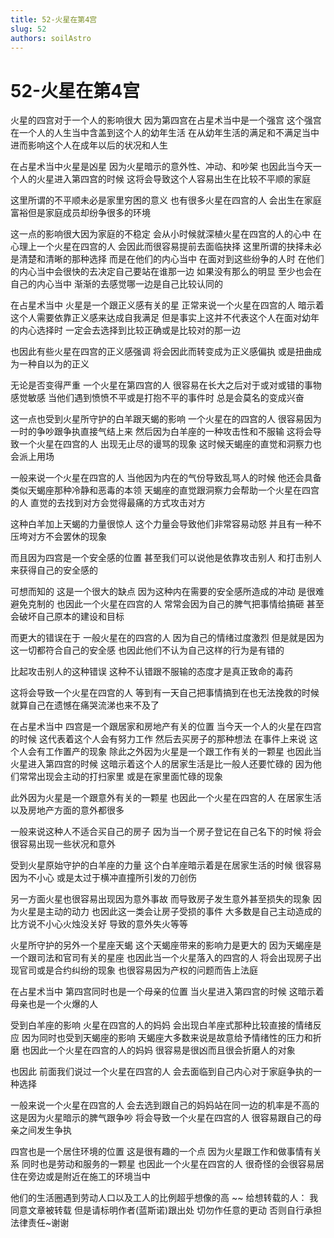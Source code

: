 ```yaml
---
title: 52-火星在第4宫
slug: 52
authors: soilAstro
---
```


# 52-火星在第4宫
火星的四宫对于一个人的影响很大
因为第四宫在占星术当中是一个强宫
这个强宫在一个人的人生当中含盖到这个人的幼年生活
在从幼年生活的满足和不满足当中
进而影响这个人在成年以后的状况和人生

在占星术当中火星是凶星
因为火星暗示的意外性、冲动、和吵架
也因此当今天一个人的火星进入第四宫的时候
这将会导致这个人容易出生在比较不平顺的家庭

这里所谓的不平顺未必是家里穷困的意义
也有很多火星在四宫的人
会出生在家庭富裕但是家庭成员却纷争很多的环境

这一点的影响很大因为家庭的不稳定
会从小时候就深植火星在四宫的人的心中
在心理上一个火星在四宫的人
会因此而很容易提前去面临抉择
这里所谓的抉择未必是清楚和清晰的那种选择
而是在他们的内心当中
在面对到这些纷争的人时
在他们的内心当中会很快的去决定自己要站在谁那一边
如果没有那么的明显
至少也会在自己的内心当中
渐渐的去感觉哪一边是自己比较认同的

在占星术当中
火星是一个跟正义感有关的星
正常来说一个火星在四宫的人
暗示着这个人需要依靠正义感来达成自我满足
但是事实上这并不代表这个人在面对幼年的内心选择时
一定会去选择到比较正确或是比较对的那一边

也因此有些火星在四宫的正义感强调
将会因此而转变成为正义感偏执
或是扭曲成为一种自以为的正义

无论是否变得严重
一个火星在第四宫的人
很容易在长大之后对于或对或错的事物感觉敏感
当他们遇到愤愤不平或是打抱不平的事件时
总是会莫名的变成兴奋

这一点也受到火星所守护的白羊跟天蝎的影响
一个火星在的四宫的人
很容易因为一时的争吵跟争执直接气结上来
然后因为白羊座的一种攻击性和不服输
这将会导致一个火星在四宫的人
出现无止尽的谩骂的现象
这时候天蝎座的直觉和洞察力也会派上用场

一般来说一个火星在四宫的人
当他因为内在的气份导致乱骂人的时候
他还会具备类似天蝎座那种冷静和恶毒的本领
天蝎座的直觉跟洞察力会帮助一个火星在四宫的人
直觉的去找到对方会觉得最痛的方式攻击对方

这种白羊加上天蝎的力量很惊人
这个力量会导致他们非常容易动怒
并且有一种不压垮对方不会罢休的现象

而且因为四宫是一个安全感的位置
甚至我们可以说他是依靠攻击别人
和打击别人来获得自己的安全感的

可想而知的
这是一个很大的缺点
因为这种内在需要的安全感所造成的冲动
是很难避免克制的
也因此一个火星在四宫的人
常常会因为自己的脾气把事情给搞砸
甚至会破坏自己原本的建设和目标

而更大的错误在于
一般火星在的四宫的人
因为自己的情绪过度激烈
但是就是因为这一切都符合自己的安全感
也因此他们不认为自己这样的行为是有错的

比起攻击别人的这种错误
这种不认错跟不服输的态度才是真正致命的毒药

这将会导致一个火星在四宫的人
等到有一天自己把事情搞到在也无法挽救的时候
就算自己在遗憾在痛哭流涕也来不及了

在占星术当中
四宫是一个跟居家和房地产有关的位置
当今天一个人的火星在四宫的时候
这代表着这个人会有努力工作
然后去买房子的那种想法
在事件上来说
这个人会有工作置产的现象
除此之外因为火星是一个跟工作有关的一颗星
也因此当火星进入第四宫的时候
这暗示着这个人的居家生活是比一般人还要忙碌的
因为他们常常出现会主动的打扫家里
或是在家里面忙碌的现象

此外因为火星是一个跟意外有关的一颗星
也因此一个火星在四宫的人
在居家生活以及房地产方面的意外都很多

一般来说这种人不适合买自己的房子
因为当一个房子登记在自己名下的时候
将会很容易出现一些状况和意外

受到火星原始守护的白羊座的力量
这个白羊座暗示着是在居家生活的时候
很容易因为不小心
或是太过于横冲直撞所引发的刀创伤

另一方面火星也很容易出现因为意外事故
而导致房子发生意外甚至损失的现象
因为火星是主动的动力
也因此这一类会让房子受损的事件
大多数是自己主动造成的
比方说不小心火烛没关好
导致的意外失火等等

火星所守护的另外一个星座天蝎
这个天蝎座带来的影响力是更大的
因为天蝎座是一个跟司法和官司有关的星座
也因此当一个火星落入的四宫的人
将会出现房子出现官司或是合约纠纷的现象
也很容易因为产权的问题而告上法庭

在占星术当中
第四宫同时也是一个母亲的位置
当火星进入第四宫的时候
这暗示着母亲也是一个火爆的人

受到白羊座的影响
火星在四宫的人的妈妈
会出现白羊座式那种比较直接的情绪反应
因为同时也受到天蝎座的影响
天蝎座大多数来说是故意给予情绪性的压力和折磨
也因此一个火星在四宫的人的妈妈
很容易是很凶而且很会折磨人的对象

也因此
前面我们说过一个火星在四宫的人
会去面临到自己内心对于家庭争执的一种选择

一般来说一个火星在四宫的人
会去选到跟自己的妈妈站在同一边的机率是不高的
这是因为火星暗示的脾气跟争吵
将会导致一个火星在四宫的人
很容易跟自己的母亲之间发生争执

四宫也是一个居住环境的位置
这是很有趣的一个点
因为火星跟工作和做事情有关系
同时也是劳动和服务的一颗星
也因此一个火星在四宫的人
很奇怪的会很容易居住在旁边或是附近在施工的环境当中

他们的生活圈遇到劳动人口以及工人的比例超乎想像的高
~~
给想转载的人：
我同意文章被转载
但是请标明作者(蓝斯诺)跟出处
切勿作任意的更动
否则自行承担法律责任~谢谢

 
  